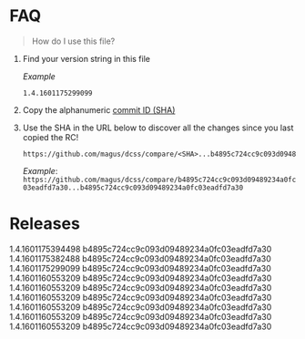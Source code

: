 # FAQ
> How do I use this file?

1. Find your version string in this file

    _Example_
    ```
    1.4.1601175299099
    ```

2. Copy the alphanumeric [commit ID (SHA)](https://docs.github.com/en/free-pro-team@latest/github/getting-started-with-github/github-glossary#commit-id)

3. Use the SHA in the URL below to discover all the changes since you last copied the RC!

    ```
    https://github.com/magus/dcss/compare/<SHA>...b4895c724cc9c093d09489234a0fc03eadfd7a30
    ```
    _Example_: `https://github.com/magus/dcss/compare/b4895c724cc9c093d09489234a0fc03eadfd7a30...b4895c724cc9c093d09489234a0fc03eadfd7a30`

# Releases
1.4.1601175394498 b4895c724cc9c093d09489234a0fc03eadfd7a30
1.4.1601175382488 b4895c724cc9c093d09489234a0fc03eadfd7a30
1.4.1601175299099 b4895c724cc9c093d09489234a0fc03eadfd7a30
1.4.1601160553209 b4895c724cc9c093d09489234a0fc03eadfd7a30
1.4.1601160553209 b4895c724cc9c093d09489234a0fc03eadfd7a30
1.4.1601160553209 b4895c724cc9c093d09489234a0fc03eadfd7a30
1.4.1601160553209 b4895c724cc9c093d09489234a0fc03eadfd7a30
1.4.1601160553209 b4895c724cc9c093d09489234a0fc03eadfd7a30
1.4.1601160553209 b4895c724cc9c093d09489234a0fc03eadfd7a30
